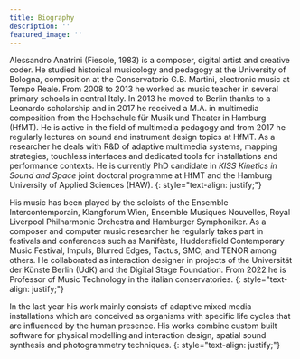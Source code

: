```yaml
---
title: Biography
description: ''
featured_image: ''
---
```



Alessandro Anatrini (Fiesole, 1983) is a composer, digital artist and creative coder. He studied historical musicology and pedagogy at the University of Bologna, composition at the Conservatorio G.B. Martini, electronic music at Tempo Reale. 
From 2008 to 2013 he worked as music teacher in several primary schools in central Italy. In 2013 he moved to Berlin thanks to a Leonardo scholarship and in 2017 he received a M.A. in multimedia composition from the Hochschule für Musik und Theater in Hamburg (HfMT).
He is active in the field of multimedia pedagogy and from 2017 he regularly lectures on sound and instrument design topics at HfMT. As a researcher he deals with R&D of adaptive multimedia systems, mapping strategies, touchless interfaces and dedicated tools for installations and performance contexts. He is currently PhD candidate in _KISS Kinetics in Sound and Space_ joint doctoral programme at HfMT and the Hamburg University of Applied Sciences (HAW). 
{: style="text-align: justify;"}

His music has been played by the soloists of the Ensemble Intercontemporain, Klangforum Wien, Ensemble Musiques Nouvelles, Royal Liverpool Philharmonic Orchestra and Hamburger Symphoniker. As a composer and computer music researcher he regularly takes part in festivals and conferences such as Manifèste, Huddersfield Contemporary Music Festival, Impuls, Blurred Edges, Tactus, SMC, and TENOR among others.
He collaborated as interaction designer in projects of the Universität der Künste Berlin (UdK) and the Digital Stage Foundation. From 2022 he is Professor of Music Technology in the italian conservatories.
{: style="text-align: justify;"}

In the last year his work mainly consists of adaptive mixed media installations which are conceived as organisms with specific life cycles that are influenced by the human presence. His works combine custom built software for physical modelling and interaction design, spatial sound synthesis and photogrammetry techniques.
{: style="text-align: justify;"}